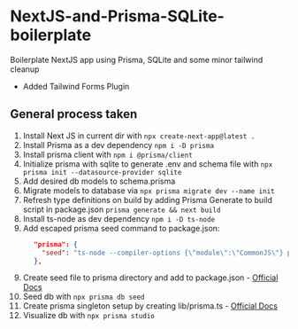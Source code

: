 # NextJS-and-Prisma-SQLite-boilerplate
Boilerplate NextJS app using Prisma, SQLite and some minor tailwind cleanup

- Added Tailwind Forms Plugin

## General process taken

1. Install Next JS in current dir with `npx create-next-app@latest .`
2. Install Prisma as a dev dependency `npm i -D prisma`
2. Install prisma client with `npm i @prisma/client`
3. Initialize prisma with sqlite to generate .env and schema file with `npx prisma init --datasource-provider sqlite`
4. Add desired db models to schema.prisma
5. Migrate models to database via `npx prisma migrate dev --name init`
6. Refresh type definitions on build by adding Prisma Generate to build script in package.json `prisma generate && next build`
7. Install ts-node as dev dependency `npm i -D ts-node`
8. Add escaped prisma seed command to package.json:
```JSON
      "prisma": {
	    "seed": "ts-node --compiler-options {\"module\":\"CommonJS\"} prisma/seed.ts"
      },
```
9. Create seed file to prisma directory and add to package.json - [Official Docs](https://www.prisma.io/docs/orm/prisma-migrate/workflows/seeding#seeding-your-database-with-typescript-or-javascript)
10. Seed db with `npx prisma db seed`
11. Create prisma singleton setup by creating lib/prisma.ts - [Official Docs](https://www.prisma.io/docs/orm/prisma-client/setup-and-configuration/databases-connections#prevent-hot-reloading-from-creating-new-instances-of-prismaclient)
12. Visualize db with `npx prisma studio`